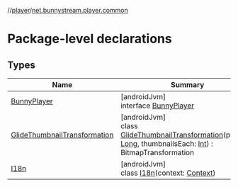//[player](../../index.md)/[net.bunnystream.player.common](index.md)

# Package-level declarations

## Types

| Name | Summary |
|---|---|
| [BunnyPlayer](-bunny-player/index.md) | [androidJvm]<br>interface [BunnyPlayer](-bunny-player/index.md) |
| [GlideThumbnailTransformation](-glide-thumbnail-transformation/index.md) | [androidJvm]<br>class [GlideThumbnailTransformation](-glide-thumbnail-transformation/index.md)(position: [Long](https://kotlinlang.org/api/latest/jvm/stdlib/kotlin/-long/index.html), thumbnailsEach: [Int](https://kotlinlang.org/api/latest/jvm/stdlib/kotlin/-int/index.html)) : BitmapTransformation |
| [I18n](-i18n/index.md) | [androidJvm]<br>class [I18n](-i18n/index.md)(context: [Context](https://developer.android.com/reference/kotlin/android/content/Context.html)) |
